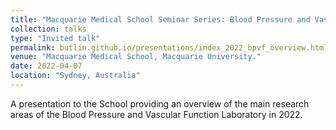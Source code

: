 ```yaml
---
title: "Macquarie Medical School Seminar Series: Blood Pressure and Vascular Function Laboratory"
collection: talks
type: "Invited talk"
permalink: butlin.github.io/presentations/index_2022_bpvf_overview.html
venue: "Macquarie Medical School, Macquarie University."
date: 2022-04-07
location: "Sydney, Australia"
---
```


A presentation to the School providing an overview of the main research areas of the Blood Pressure and Vascular Function Laboratory in 2022.
